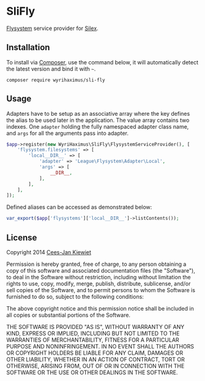 SliFly
======

[Flysystem](https://github.com/thephpleague/flysystem) service provider for [Silex](http://silex.sensiolabs.org/).

## Installation ##

To install via [Composer](http://getcomposer.org/), use the command below, it will automatically detect the latest version and bind it with `~`.

```
composer require wyrihaximus/sli-fly 
```

## Usage ##

Adapters have to be setup as an associative array where the key defines the alias to be used later in the application. The value array contains two indexes. One `adapter` holding the fully namespaced adapter class name, and `args` for all the arguments pass into adapter. 

```php
$app->register(new WyriHaximus\SliFly\FlysystemServiceProvider(), [
    'flysystem.filesystems' => [
        'local__DIR__' => [
            'adapter' => 'League\Flysystem\Adapter\Local',
            'args' => [
                __DIR__,
            ],
        ],
    ],
]);
```

Defined aliases can be accessed as demonstrated below:

```php
var_export($app['flysystems']['local__DIR__']->listContents());
```

## License ##

Copyright 2014 [Cees-Jan Kiewiet](http://wyrihaximus.net/)

Permission is hereby granted, free of charge, to any person
obtaining a copy of this software and associated documentation
files (the "Software"), to deal in the Software without
restriction, including without limitation the rights to use,
copy, modify, merge, publish, distribute, sublicense, and/or sell
copies of the Software, and to permit persons to whom the
Software is furnished to do so, subject to the following
conditions:

The above copyright notice and this permission notice shall be
included in all copies or substantial portions of the Software.

THE SOFTWARE IS PROVIDED "AS IS", WITHOUT WARRANTY OF ANY KIND,
EXPRESS OR IMPLIED, INCLUDING BUT NOT LIMITED TO THE WARRANTIES
OF MERCHANTABILITY, FITNESS FOR A PARTICULAR PURPOSE AND
NONINFRINGEMENT. IN NO EVENT SHALL THE AUTHORS OR COPYRIGHT
HOLDERS BE LIABLE FOR ANY CLAIM, DAMAGES OR OTHER LIABILITY,
WHETHER IN AN ACTION OF CONTRACT, TORT OR OTHERWISE, ARISING
FROM, OUT OF OR IN CONNECTION WITH THE SOFTWARE OR THE USE OR
OTHER DEALINGS IN THE SOFTWARE.
